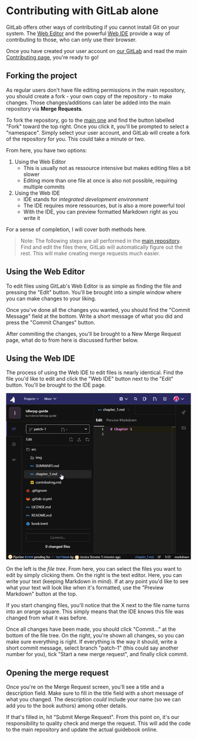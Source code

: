 # Contributing with GitLab alone

GitLab offers other ways of contributing if you cannot install Git on your system.
The [Web Editor](https://docs.gitlab.com/ee/user/project/repository/web_editor.html) and the powerful [Web IDE](https://docs.gitlab.com/ee/user/project/web_ide/) provide a way of contributing to those, who can only use their browser.

Once you have created your user account on [our GitLab](https://git.travitia.xyz/) and read the main [Contributing page](./contributing.md), you're ready to go!

## Forking the project

As regular users don't have file editing permissions in the main repository, you should create a fork - your own copy of the repository - to make changes. 
Those changes/additions can later be added into the main repository via **Merge Requests**. 

To fork the repository, go to the [main one](https://git.travitia.xyz/Kenvyra/idlerpg-guide) and find the button labelled "Fork" toward the top right. 
Once you click it, you'll be prompted to select a "namespace". 
Simply select your user account, and GitLab will create a fork of the repository for you. 
This could take a minute or two.

From here, you have two options:

1. Using the Web Editor
    - This is usually not as ressource intensive but makes editing files a bit slower
    - Editing more than one file at once is also not possible, requiring multiple commits
2. Using the Web IDE
    - IDE stands for _integrated development environment_
    - The IDE requires more ressources, but is also a more powerful tool
    - With the IDE, you can preview formatted Markdown right as you write it
    
For a sense of completion, I will cover both methods here.

> Note: The following steps are all performed in the [main repository](https://git.travitia.xyz/Kenvyra/idlerpg-guide). Find and edit the files there, GitLab will automatically figure out the rest. This will make creating merge requests much easier.

## Using the Web Editor

To edit files using GitLab's Web Editor is as simple as finding the file and pressing the "Edit" button. You'll be brought into a simple window where you can make changes to your liking.

Once you've done all the changes you wanted, you should find the "Commit Message" field at the bottom. Write a short message of what you did and press the "Commit Changes" button.

After commiting the changes, you'll be brought to a New Merge Request page, what do to from here is discussed further below.

## Using the Web IDE

The process of using the Web IDE to edit files is nearly identical. Find the file you'd like to edit and click the "Web IDE" button next to the "Edit" button. You'll be brought to the IDE page.

![image](./img/Web-IDE.png)

On the left is the _file tree_. From here, you can select the files you want to edit by simply clicking them. On the right is the text editor. Here, you can write your text (keeping Markdown in mind). If at any point you'd like to see what your text will look like when it's formatted, use the "Preview Markdown" button at the top.

If you start changing files, you'll notice that the X next to the file name turns into an orange square. This simply means that the IDE knows this file was changed from what it was before.

Once all changes have been made, you should click "Commit..." at the bottom of the file tree. On the right, you're shown all changes, so you can make sure everything is right. If everything is the way it should, write a short commit message, select branch "patch-1" (this could say another number for you), tick "Start a new merge request", and finally click commit.

## Opening the merge request

Once you're on the Merge Request screen, you'll see a title and a description field. Make sure to fill in the title field with a short message of what you changed. The description _could_ include your name (so we can add you to the book authors) among other details.

If that's filled in, hit "Submit Merge Request". From this point on, it's our responsibility to quality check and merge the request. This will add the code to the main repository and update the actual guidebook online.